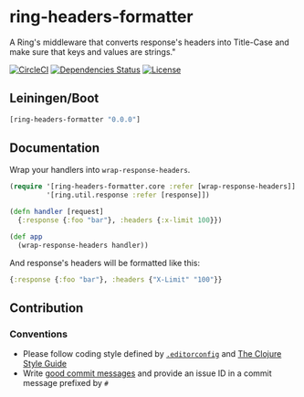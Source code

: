 ring-headers-formatter
======================

A Ring's middleware that converts response's headers into Title-Case and make sure that keys and values are strings."

[![CircleCI](https://circleci.com/gh/druids/ring-headers-formatter.svg?style=svg)](https://circleci.com/gh/druids/ring-headers-formatter)
[![Dependencies Status](https://jarkeeper.com/druids/ring-headers-formatter/status.png)](https://jarkeeper.com/druids/ring-headers-formatter)
[![License](https://img.shields.io/badge/MIT-Clause-blue.svg)](https://opensource.org/licenses/MIT)


Leiningen/Boot
--------------

```clojure
[ring-headers-formatter "0.0.0"]
```


Documentation
-------------


Wrap your handlers into `wrap-response-headers`.

```clojure
(require '[ring-headers-formatter.core :refer [wrap-response-headers]]
         '[ring.util.response :refer [response]])

(defn handler [request]
  {:response {:foo "bar"}, :headers {:x-limit 100}})

(def app
  (wrap-response-headers handler))
```

And response's headers will be formatted like this:

```clojure
{:response {:foo "bar"}, :headers {"X-Limit" "100"}}
```


Contribution
------------

### Conventions

* Please follow coding style defined by [`.editorconfig`](http://editorconfig.org)
 and [The Clojure Style Guide](https://github.com/bbatsov/clojure-style-guide)
* Write [good commit messages](https://chris.beams.io/posts/git-commit/)
 and provide an issue ID in a commit message prefixed by `#`
